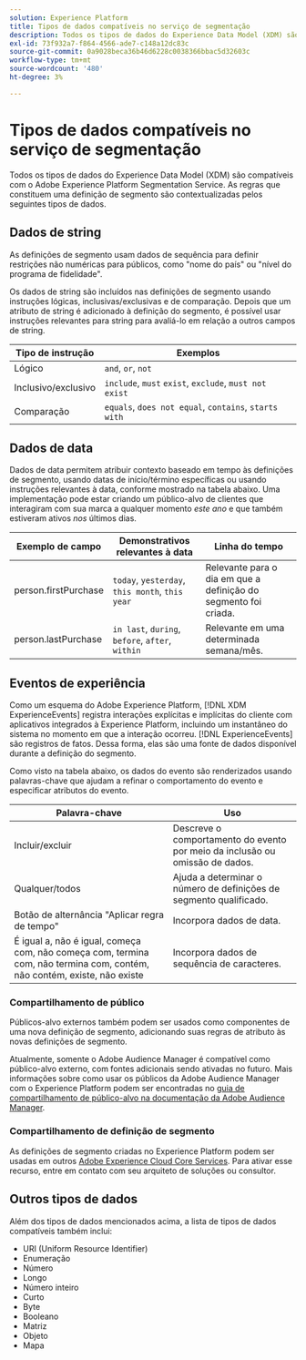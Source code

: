 ```yaml
---
solution: Experience Platform
title: Tipos de dados compatíveis no serviço de segmentação
description: Todos os tipos de dados do Experience Data Model (XDM) são compatíveis com o Adobe Segmentation Service. As regras que constituem uma definição de segmento são contextualizadas pelos seguintes tipos de dados.
exl-id: 73f932a7-f864-4566-ade7-c148a12dc83c
source-git-commit: 0a9028beca36b46d6228c0038366bbac5d32603c
workflow-type: tm+mt
source-wordcount: '480'
ht-degree: 3%

---
```


# Tipos de dados compatíveis no serviço de segmentação

Todos os tipos de dados do Experience Data Model (XDM) são compatíveis com o Adobe Experience Platform Segmentation Service. As regras que constituem uma definição de segmento são contextualizadas pelos seguintes tipos de dados.

## Dados de string

As definições de segmento usam dados de sequência para definir restrições não numéricas para públicos, como &quot;nome do país&quot; ou &quot;nível do programa de fidelidade&quot;.

Os dados de string são incluídos nas definições de segmento usando instruções lógicas, inclusivas/exclusivas e de comparação. Depois que um atributo de string é adicionado à definição do segmento, é possível usar instruções relevantes para string para avaliá-lo em relação a outros campos de string.

| Tipo de instrução | Exemplos |
| -------------- | -------- |
| Lógico | `and`, `or`, `not` |
| Inclusivo/exclusivo | `include`, `must` `exist`, `exclude`, `must not exist` |
| Comparação | `equals`, `does not equal`, `contains`, `starts with` |

## Dados de data

Dados de data permitem atribuir contexto baseado em tempo às definições de segmento, usando datas de início/término específicas ou usando instruções relevantes à data, conforme mostrado na tabela abaixo. Uma implementação pode estar criando um público-alvo de clientes que interagiram com sua marca a qualquer momento *este ano* e que também estiveram ativos *nos* últimos dias.

| Exemplo de campo | Demonstrativos relevantes à data | Linha do tempo |
| ------------- | ------------------------ | --------- |
| person.firstPurchase | `today`, `yesterday`, `this month`, `this year` | Relevante para o dia em que a definição do segmento foi criada. |
| person.lastPurchase | `in last`, `during`, `before`, `after`, `within` | Relevante em uma determinada semana/mês. |

## Eventos de experiência

Como um esquema do Adobe Experience Platform, [!DNL XDM ExperienceEvents] registra interações explícitas e implícitas do cliente com aplicativos integrados à Experience Platform, incluindo um instantâneo do sistema no momento em que a interação ocorreu. [!DNL ExperienceEvents] são registros de fatos. Dessa forma, elas são uma fonte de dados disponível durante a definição do segmento.

Como visto na tabela abaixo, os dados do evento são renderizados usando palavras-chave que ajudam a refinar o comportamento do evento e especificar atributos do evento.

| Palavra-chave | Uso |
| ------- | --- |
| Incluir/excluir | Descreve o comportamento do evento por meio da inclusão ou omissão de dados. |
| Qualquer/todos | Ajuda a determinar o número de definições de segmento qualificado. |
| Botão de alternância &quot;Aplicar regra de tempo&quot; | Incorpora dados de data. |
| É igual a, não é igual, começa com, não começa com, termina com, não termina com, contém, não contém, existe, não existe | Incorpora dados de sequência de caracteres. |

### Compartilhamento de público

Públicos-alvo externos também podem ser usados como componentes de uma nova definição de segmento, adicionando suas regras de atributo às novas definições de segmento.

Atualmente, somente o Adobe Audience Manager é compatível como público-alvo externo, com fontes adicionais sendo ativadas no futuro. Mais informações sobre como usar os públicos da Adobe Audience Manager com o Experience Platform podem ser encontradas no [guia de compartilhamento de público-alvo na documentação da Adobe Audience Manager](https://experienceleague.adobe.com/docs/audience-manager/user-guide/implementation-integration-guides/integration-experience-platform/aam-aep-audience-sharing.html?lang=pt-BR).

### Compartilhamento de definição de segmento

As definições de segmento criadas no Experience Platform podem ser usadas em outros [Adobe Experience Cloud Core Services](https://experienceleague.adobe.com/docs/core-services/interface/experience-cloud.html?lang=pt-BR). Para ativar esse recurso, entre em contato com seu arquiteto de soluções ou consultor.

## Outros tipos de dados

Além dos tipos de dados mencionados acima, a lista de tipos de dados compatíveis também inclui:

- URI (Uniform Resource Identifier)
- Enumeração
- Número
- Longo
- Número inteiro
- Curto
- Byte
- Booleano
- Matriz
- Objeto
- Mapa
